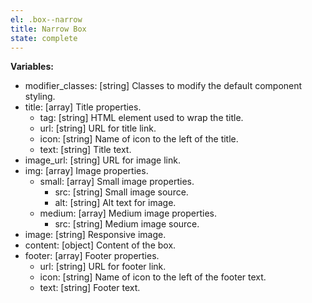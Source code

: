 ```yaml
---
el: .box--narrow
title: Narrow Box
state: complete
---
```


__Variables:__
* modifier_classes: [string] Classes to modify the default component styling.
* title: [array] Title properties.
  * tag: [string] HTML element used to wrap the title.
  * url: [string] URL for title link.
  * icon: [string] Name of icon to the left of the title.
  * text: [string] Title text.
* image_url: [string] URL for image link.  
* img: [array] Image properties.
  * small: [array] Small image properties.
    * src: [string] Small image source.
    * alt: [string] Alt text for image.
  * medium: [array] Medium image properties.
    * src: [string] Medium image source.
* image: [string] Responsive image.
* content: [object] Content of the box.
* footer: [array] Footer properties.
  * url: [string] URL for footer link.
  * icon: [string] Name of icon to the left of the footer text.
  * text: [string] Footer text.

